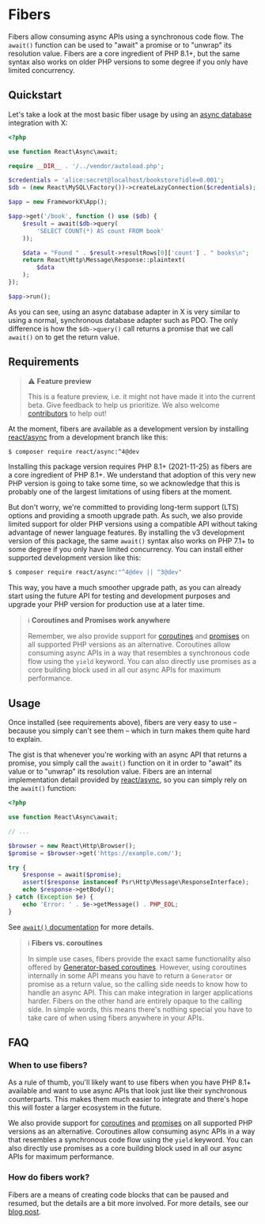 # Fibers

Fibers allow consuming async APIs using a synchronous code flow. The `await()`
function can be used to "await" a promise or to "unwrap" its resolution value.
Fibers are a core ingredient of PHP 8.1+, but the same syntax also works on
older PHP versions to some degree if you only have limited concurrency.

## Quickstart

Let's take a look at the most basic fiber usage by using an
[async database](../integrations/database.md) integration with X:

```php title="public/index.php"
<?php

use function React\Async\await;

require __DIR__ . '/../vendor/autoload.php';

$credentials = 'alice:secret@localhost/bookstore?idle=0.001';
$db = (new React\MySQL\Factory())->createLazyConnection($credentials);

$app = new FrameworkX\App();

$app->get('/book', function () use ($db) {
    $result = await($db->query(
        'SELECT COUNT(*) AS count FROM book'
    ));

    $data = "Found " . $result->resultRows[0]['count'] . " books\n";
    return React\Http\Message\Response::plaintext(
        $data
    );
});

$app->run();
```

As you can see, using an async database adapter in X is very similar to using
a normal, synchronous database adapter such as PDO. The only difference is how
the `$db->query()` call returns a promise that we call `await()` on to get the
return value.

## Requirements

> ⚠️ **Feature preview**
>
> This is a feature preview, i.e. it might not have made it into the current beta.
> Give feedback to help us prioritize.
> We also welcome [contributors](../getting-started/community.md) to help out!

At the moment, fibers are available as a development version by installing
[react/async](https://github.com/reactphp/async) from a development branch
like this:

```bash
$ composer require react/async:^4@dev
```

Installing this package version requires PHP 8.1+ (2021-11-25) as fibers are a
core ingredient of PHP 8.1+. We understand that adoption of this very new PHP
version is going to take some time, so we acknowledge that this is probably one
of the largest limitations of using fibers at the moment.

But don't worry, we're committed to providing long-term support (LTS) options
and providing a smooth upgrade path. As such, we also provide limited support
for older PHP versions using a compatible API without taking advantage of newer
language features. By installing the v3 development version of this package, the
same `await()` syntax also works on PHP 7.1+ to some degree if you only have
limited concurrency. You can install either supported development version like
this:

```bash
$ composer require react/async:"^4@dev || ^3@dev"
```

This way, you have a much smoother upgrade path, as you can already start using
the future API for testing and development purposes and upgrade your PHP version
for production use at a later time.

> ℹ️ **Coroutines and Promises work anywhere**
>
> Remember, we also provide support for [coroutines](coroutines.md) and
> [promises](promises.md) on all supported PHP versions as an alternative.
> Coroutines allow consuming async APIs in a way that resembles a synchronous
> code flow using the `yield` keyword. You can also directly use promises as a
> core building block used in all our async APIs for maximum performance.

## Usage

Once installed (see requirements above), fibers are very easy to use – because
you simply can't see them – which in turn makes them quite hard to explain.

The gist is that whenever you're working with an async API that returns a
promise, you simply call the `await()` function on it in order to "await" its
value or to "unwrap" its resolution value. Fibers are an internal implementation
detail provided by [react/async](https://github.com/reactphp/async), so you
can simply rely on the `await()` function:

```php
<?php

use function React\Async\await;

// ...

$browser = new React\Http\Browser();
$promise = $browser->get('https://example.com/');

try {
    $response = await($promise);
    assert($response instanceof Psr\Http\Message\ResponseInterface);
    echo $response->getBody();
} catch (Exception $e) {
    echo 'Error: ' . $e->getMessage() . PHP_EOL;
}
```

See [`await()` documentation](https://github.com/reactphp/async#await) for more
details.

> ℹ️ **Fibers vs. coroutines**
>
> In simple use cases, fibers provide the exact same functionality also offered
> by [Generator-based coroutines](coroutines.md). However, using coroutines
> internally in some API means you have to return a `Generator` or promise as a
> return value, so the calling side needs to know how to handle an async API.
> This can make integration in larger applications harder. Fibers on the other
> hand are entirely opaque to the calling side. In simple words, this means
> there's nothing special you have to take care of when using fibers anywhere
> in your APIs.

## FAQ

### When to use fibers?

As a rule of thumb, you'll likely want to use fibers when you have PHP 8.1+
available and want to use async APIs that look just like their synchronous
counterparts. This makes them much easier to integrate and there's hope this
will foster a larger ecosystem in the future.

We also provide support for [coroutines](coroutines.md) and
[promises](promises.md) on all supported PHP versions as an alternative.
Coroutines allow consuming async APIs in a way that resembles a synchronous
code flow using the `yield` keyword. You can also directly use promises as a
core building block used in all our async APIs for maximum performance.

### How do fibers work?

Fibers are a means of creating code blocks that can be paused and resumed, but
the details are a bit more involved. For more details, see our
[blog post](https://clue.engineering/2021/fibers-in-php).
